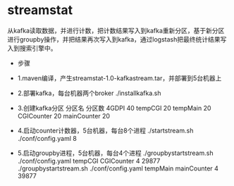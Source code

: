 # streamstat
从kafka读取数据，并进行计数，把计数结果写入到kafka重新分区，基于新分区进行groupby操作，并把结果再次写入到kafka，通过logstash把最终统计结果写入到搜索引擎中。

* 步骤
* 1.maven编译，产生streamstat-1.0-kafkastream.tar，并部署到5台机器上
* 2.部署kafka，每台机器两个broker
./installkafka.sh
* 3.创建kafka分区
分区名                     分区数
4GDPI        40
tempCGI      20
tempMain     20
CGICounter   20
mainCounter  20

* 4.启动counter计数器，5台机器，每台8个进程
./startstream.sh ./conf/config.yaml 8

* 5.启动groupby进程，5台机器，每台4个进程
./groupbystartstream.sh ./conf/config.yaml tempCGI CGICounter 4  29877
./groupbystartstream.sh ./conf/config.yaml tempMain mainCounter 4 39877

